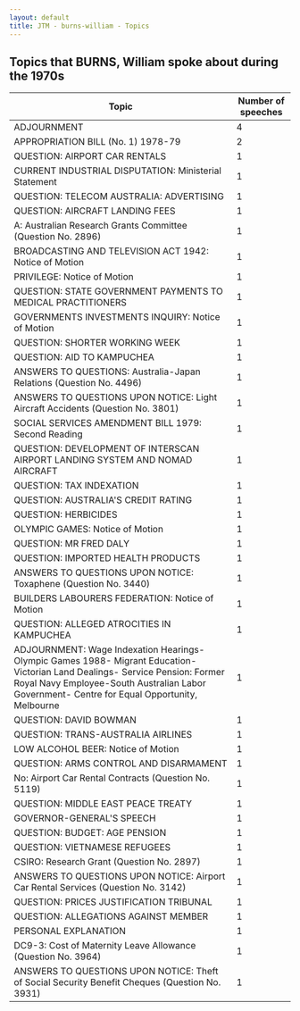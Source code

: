 ```yaml
---
layout: default
title: JTM - burns-william - Topics
---
```

## Topics that BURNS, William spoke about during the 1970s

| Topic | Number of speeches |
|--------------|----------------|
|ADJOURNMENT|4|
|APPROPRIATION BILL (No. 1) 1978-79|2|
|QUESTION: AIRPORT CAR RENTALS|1|
|CURRENT INDUSTRIAL DISPUTATION: Ministerial Statement|1|
|QUESTION: TELECOM AUSTRALIA: ADVERTISING|1|
|QUESTION: AIRCRAFT LANDING FEES|1|
|A: Australian Research Grants Committee (Question No. 2896)|1|
|BROADCASTING AND TELEVISION ACT 1942: Notice of Motion|1|
|PRIVILEGE: Notice of Motion|1|
|QUESTION: STATE GOVERNMENT PAYMENTS TO MEDICAL PRACTITIONERS|1|
|GOVERNMENTS INVESTMENTS INQUIRY: Notice of Motion|1|
|QUESTION: SHORTER WORKING WEEK|1|
|QUESTION: AID TO KAMPUCHEA|1|
|ANSWERS TO QUESTIONS: Australia-Japan Relations (Question No. 4496)|1|
|ANSWERS TO QUESTIONS UPON NOTICE: Light Aircraft Accidents (Question No. 3801)|1|
|SOCIAL SERVICES AMENDMENT BILL 1979: Second Reading|1|
|QUESTION: DEVELOPMENT OF INTERSCAN AIRPORT LANDING SYSTEM AND NOMAD AIRCRAFT|1|
|QUESTION: TAX INDEXATION|1|
|QUESTION: AUSTRALIA'S CREDIT RATING|1|
|QUESTION: HERBICIDES|1|
|OLYMPIC GAMES: Notice of Motion|1|
|QUESTION: MR FRED DALY|1|
|QUESTION: IMPORTED HEALTH PRODUCTS|1|
|ANSWERS TO QUESTIONS UPON NOTICE: Toxaphene (Question No. 3440)|1|
|BUILDERS LABOURERS FEDERATION: Notice of Motion|1|
|QUESTION: ALLEGED ATROCITIES IN KAMPUCHEA|1|
|ADJOURNMENT: Wage Indexation Hearings- Olympic Games 1988- Migrant Education- Victorian Land Dealings- Service Pension: Former Royal Navy Employee-South Australian Labor Government- Centre for Equal Opportunity, Melbourne|1|
|QUESTION: DAVID BOWMAN|1|
|QUESTION: TRANS-AUSTRALIA AIRLINES|1|
|LOW ALCOHOL BEER: Notice of Motion|1|
|QUESTION: ARMS CONTROL AND DISARMAMENT|1|
|No: Airport Car Rental Contracts (Question No. 5119)|1|
|QUESTION: MIDDLE EAST PEACE TREATY|1|
|GOVERNOR-GENERAL'S SPEECH|1|
|QUESTION: BUDGET: AGE PENSION|1|
|QUESTION: VIETNAMESE REFUGEES|1|
|CSIRO: Research Grant (Question No. 2897)|1|
|ANSWERS TO QUESTIONS UPON NOTICE: Airport Car Rental Services (Question No. 3142)|1|
|QUESTION: PRICES JUSTIFICATION TRIBUNAL|1|
|QUESTION: ALLEGATIONS AGAINST MEMBER|1|
|PERSONAL EXPLANATION|1|
|DC9-3: Cost of Maternity Leave Allowance (Question No. 3964)|1|
|ANSWERS TO QUESTIONS UPON NOTICE: Theft of Social Security Benefit Cheques (Question No. 3931)|1|
